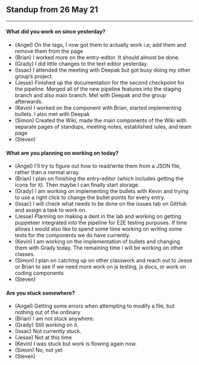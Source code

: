 ## Standup from 26 May 21

--- 

#### What did you work on since yesterday?
- (Angel) On the tags, I now got them to actually work i.e; add them and remove them from the page
- (Brian) I worked more on the entry-editor. It should almost be done.
- (Grady) I did little changes to the text editor yesterday.
- (Issac) I attended the meeting with Deepak but got busy doing my other group’s project. 
- (Jesse) Finished up the documentation for the second checkpoint for the pipeline. Merged all of the new pipeline features into the staging branch and also main branch. Met with Deepak and the group afterwards.
- (Kevin) I worked on the component with Brian, started implementing bullets. I also met with Deepak
- (Simon) Created the Wiki, made the main components of the Wiki with separate pages of standups, meeting notes, established rules, and team page
- (Steven) 

#### What are you planning on working on today?
- (Angel) I'll try to figure out how to read/write them from a JSON file, rather than a normal array.
- (Brian) I plan on finishing the entry-editor (which includes getting the icons for it). Then maybe I can finally start storage.
- (Grady) I am working on implementing the bullets with Kevin and trying to use a right click to change the bullet points for every entry.
- (Issac) I will check what needs to be done on the issues tab on GitHub and assign a task to work on. 
- (Jesse) Planning on making a dent in the lab and working on getting puppeteer integrated into the pipeline for E2E testing purposes. If time allows I would also like to spend some time working on writing some tests for the components we do have currently.
- (Kevin) I am working on the implementation of bullets and changing them with Grady today. The remaining time I will be working on other classes.
- (Simon) I plan on catching up on other classwork and reach out to Jesse or Brian to see if we need more work on js testing, js docs, or work on coding components
- (Steven) 

#### Are you stuck somewhere?
- (Angel) Getting some errors when attempting to modify a file, but nothing out of the ordinary
- (Brian) I am not stuck anywhere.
- (Grady) Still working on it.
- (Issac) Not currently stuck. 
- (Jesse) Not at this time
- (Kevin) I was stuck but work is flowing again now.
- (Simon) No, not yet
- (Steven) 